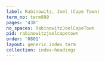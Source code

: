 ```yaml
---
label: Rabinowitz, Joel (Cape Town)
term_no: term899
pages: '438'
no_spaces: RabinowitzJoelCapeTown
pid: rabinowitzjoelcapetown
order: '0801'
layout: generic_index_term
collection: index-headings
---
```

